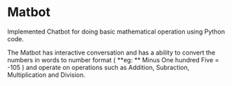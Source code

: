 # Matbot

Implemented Chatbot for doing basic mathematical operation using Python code.

The Matbot has interactive conversation and has a ability to convert the numbers in words to number format ( **eg: ** Minus One hundred Five = -105 ) and operate on operations such as Addition, Subraction, Multiplication and Division.
